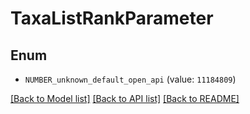 # TaxaListRankParameter


## Enum

* `NUMBER_unknown_default_open_api` (value: `11184809`)

[[Back to Model list]](../README.md#documentation-for-models) [[Back to API list]](../README.md#documentation-for-api-endpoints) [[Back to README]](../README.md)

